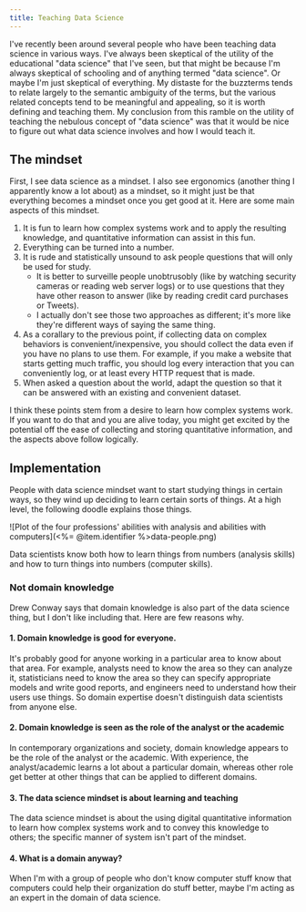 ```yaml
---
title: Teaching Data Science
---
```

I've recently been around several people who have been teaching data science in
various ways. I've always been skeptical of the utility of the educational
"data science" that I've seen, but that might be because I'm always skeptical
of schooling and of anything termed "data science". Or maybe I'm just skeptical
of everything. My distaste for the buzzterms tends to relate largely to the
semantic ambiguity of the terms, but the various related concepts tend to be
meaningful and appealing, so it is worth defining and teaching them. My
conclusion from this ramble on the utility of teaching the nebulous concept of
"data science" was that it would be nice to figure out what data science
involves and how I would teach it.

## The mindset
First, I see data science as a mindset. I also see ergonomics (another thing
I apparently know a lot about) as a mindset, so it might just be that everything
becomes a mindset once you get good at it. Here are some main aspects of this
mindset.

1. It is fun to learn how complex systems work and to apply the resulting
    knowledge, and quantitative information can assist in this fun.
2. Everything can be turned into a number.
3. It is rude and statistically unsound to ask people questions that will only
    be used for study.
    * It is better to surveille people unobtrusobly (like by watching security
        cameras or reading web server logs) or to use questions that they have
        other reason to answer (like by reading credit card purchases or
        Tweets).
    * I actually don't see those two approaches as different; it's more like
        they're different ways of saying the same thing.
4. As a corallary to the previous point, if collecting data on complex behaviors
    is convenient/inexpensive, you should collect the data even if you have no
    plans to use them. For example, if you make a website that starts getting
    much traffic, you should log every interaction that you can conveniently
    log, or at least every HTTP request that is made.
5. When asked a question about the world, adapt the question so that it can be
    answered with an existing and convenient dataset.

I think these points stem from a desire to learn how complex systems work.
If you want to do that and you are alive today, you might get excited by the
potential off the ease of collecting and storing quantitative information,
and the aspects above follow logically.

## Implementation
People with data science mindset want to start studying things in certain
ways, so they wind up deciding to learn certain sorts of things. At a high
level, the following doodle explains those things.

![Plot of the four professions' abilities with analysis and abilities with computers](<%= @item.identifier %>data-people.png)

Data scientists know both how to learn things from numbers (analysis skills)
and how to turn things into numbers (computer skills).

### Not domain knowledge
Drew Conway says that domain knowledge is also part of the data science thing,
but I don't like including that. Here are few reasons why.

#### 1. Domain knowledge is good for everyone.
It's probably good for anyone working in a particular area to know about
that area. For example, analysts need to know the area so they can analyze
it, statisticians need to know the area so they can specify appropriate
models and write good reports, and engineers need to understand how their
users use things. So domain expertise doesn't distinguish data scientists
from anyone else.

#### 2. Domain knowledge is seen as the role of the analyst or the academic
In contemporary organizations and society, domain knowledge appears to be
the role of the analyst or the academic. With experience, the
analyst/academic learns a lot about a particular domain, whereas other role
get better at other things that can be applied to different domains.

#### 3. The data science mindset is about learning and teaching
The data science mindset is about the using digital quantitative
information to learn how complex systems work and to convey this
knowledge to others; the specific manner of system isn't part of the
mindset.

#### 4. What is a domain anyway?
When I'm with a group of people who don't know computer stuff know that
computers could help their organization do stuff better, maybe I'm acting
as an expert in the domain of data science.
